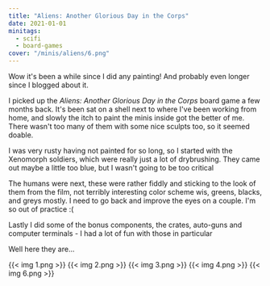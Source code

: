 ```yaml
---
title: "Aliens: Another Glorious Day in the Corps"
date: 2021-01-01
minitags:
  - scifi
  - board-games
cover: "/minis/aliens/6.png"
---
```


Wow it's been a while since I did any painting! And probably even longer since I blogged about it.

I picked up the _Aliens: Another Glorious Day in the Corps_ board game a few months back. It's been sat on a shell next to where I've been working from home, and slowly the itch to paint the minis inside got the better of me. There wasn't too many of them with some nice sculpts too, so it seemed doable.

I was very rusty having not painted for so long, so I started with the Xenomorph soldiers, which were really just a lot of drybrushing. They came out maybe a little too blue, but I wasn't going to be too critical

The humans were next, these were rather fiddly and sticking to the look of them from the film, not terribly interesting color scheme wis, greens, blacks, and greys mostly. I need to go back and improve the eyes on a couple. I'm so out of practice :(

Lastly I did some of the bonus components, the crates, auto-guns and computer terminals - I had a lot of fun with those in particular

Well here they are...

{{< img 1.png >}}
{{< img 2.png >}}
{{< img 3.png >}}
{{< img 4.png >}}
{{< img 6.png >}}
